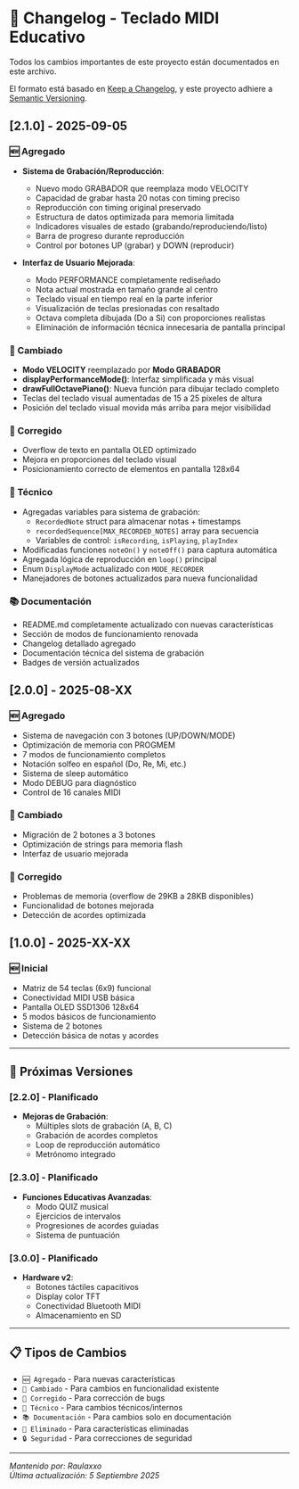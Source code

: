 # 📝 Changelog - Teclado MIDI Educativo

Todos los cambios importantes de este proyecto están documentados en este archivo.

El formato está basado en [Keep a Changelog](https://keepachangelog.com/es-ES/1.0.0/),
y este proyecto adhiere a [Semantic Versioning](https://semver.org/spec/v2.0.0.html).

## [2.1.0] - 2025-09-05

### 🆕 Agregado
- **Sistema de Grabación/Reproducción**: 
  - Nuevo modo GRABADOR que reemplaza modo VELOCITY
  - Capacidad de grabar hasta 20 notas con timing preciso
  - Reproducción con timing original preservado
  - Estructura de datos optimizada para memoria limitada
  - Indicadores visuales de estado (grabando/reproduciendo/listo)
  - Barra de progreso durante reproducción
  - Control por botones UP (grabar) y DOWN (reproducir)

- **Interfaz de Usuario Mejorada**:
  - Modo PERFORMANCE completamente rediseñado
  - Nota actual mostrada en tamaño grande al centro
  - Teclado visual en tiempo real en la parte inferior
  - Visualización de teclas presionadas con resaltado
  - Octava completa dibujada (Do a Si) con proporciones realistas
  - Eliminación de información técnica innecesaria de pantalla principal

### 🔄 Cambiado
- **Modo VELOCITY** reemplazado por **Modo GRABADOR**
- **displayPerformanceMode()**: Interfaz simplificada y más visual
- **drawFullOctavePiano()**: Nueva función para dibujar teclado completo
- Teclas del teclado visual aumentadas de 15 a 25 píxeles de altura
- Posición del teclado visual movida más arriba para mejor visibilidad

### 🐛 Corregido
- Overflow de texto en pantalla OLED optimizado
- Mejora en proporciones del teclado visual
- Posicionamiento correcto de elementos en pantalla 128x64

### 🔧 Técnico
- Agregadas variables para sistema de grabación:
  - `RecordedNote` struct para almacenar notas + timestamps
  - `recordedSequence[MAX_RECORDED_NOTES]` array para secuencia
  - Variables de control: `isRecording`, `isPlaying`, `playIndex`
- Modificadas funciones `noteOn()` y `noteOff()` para captura automática
- Agregada lógica de reproducción en `loop()` principal
- Enum `DisplayMode` actualizado con `MODE_RECORDER`
- Manejadores de botones actualizados para nueva funcionalidad

### 📚 Documentación
- README.md completamente actualizado con nuevas características
- Sección de modos de funcionamiento renovada
- Changelog detallado agregado
- Documentación técnica del sistema de grabación
- Badges de versión actualizados

## [2.0.0] - 2025-08-XX

### 🆕 Agregado
- Sistema de navegación con 3 botones (UP/DOWN/MODE)
- Optimización de memoria con PROGMEM
- 7 modos de funcionamiento completos
- Notación solfeo en español (Do, Re, Mi, etc.)
- Sistema de sleep automático
- Modo DEBUG para diagnóstico
- Control de 16 canales MIDI

### 🔄 Cambiado
- Migración de 2 botones a 3 botones
- Optimización de strings para memoria flash
- Interfaz de usuario mejorada

### 🐛 Corregido
- Problemas de memoria (overflow de 29KB a 28KB disponibles)
- Funcionalidad de botones mejorada
- Detección de acordes optimizada

## [1.0.0] - 2025-XX-XX

### 🆕 Inicial
- Matriz de 54 teclas (6x9) funcional
- Conectividad MIDI USB básica
- Pantalla OLED SSD1306 128x64
- 5 modos básicos de funcionamiento
- Sistema de 2 botones
- Detección básica de notas y acordes

---

## 🔮 Próximas Versiones

### [2.2.0] - Planificado
- **Mejoras de Grabación**:
  - Múltiples slots de grabación (A, B, C)
  - Grabación de acordes completos
  - Loop de reproducción automático
  - Metrónomo integrado

### [2.3.0] - Planificado
- **Funciones Educativas Avanzadas**:
  - Modo QUIZ musical
  - Ejercicios de intervalos
  - Progresiones de acordes guiadas
  - Sistema de puntuación

### [3.0.0] - Planificado
- **Hardware v2**:
  - Botones táctiles capacitivos
  - Display color TFT
  - Conectividad Bluetooth MIDI
  - Almacenamiento en SD

---

## 📋 Tipos de Cambios

- `🆕 Agregado` - Para nuevas características
- `🔄 Cambiado` - Para cambios en funcionalidad existente
- `🐛 Corregido` - Para corrección de bugs
- `🔧 Técnico` - Para cambios técnicos/internos
- `📚 Documentación` - Para cambios solo en documentación
- `🚫 Eliminado` - Para características eliminadas
- `🔒 Seguridad` - Para correcciones de seguridad

---

*Mantenido por: Raulaxxo*  
*Última actualización: 5 Septiembre 2025*

